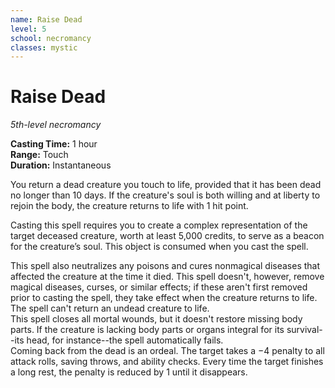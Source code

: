 ```yaml
---
name: Raise Dead
level: 5
school: necromancy
classes: mystic
---
```


# Raise Dead 
_5th-level necromancy_ 

**Casting Time:** 1 hour    
**Range:** Touch    
**Duration:** Instantaneous 

You return a dead creature you touch to life, provided that it has been dead no longer than 10 days. If the creature's soul is both willing and at liberty to rejoin the body, the creature returns to life with 1 hit point.

Casting this spell requires you to create a complex representation of the target deceased creature, worth at least 5,000 credits, to serve as a beacon for the creature’s soul. This object is consumed when you cast the spell.

This spell also neutralizes any poisons and cures nonmagical diseases that affected the creature at the time it died. This spell doesn't, however, remove magical diseases, curses, or similar effects; if these aren't first removed prior to casting the spell, they take effect when the creature returns to life. The spell can't return an undead creature to life.    
This spell closes all mortal wounds, but it doesn't restore missing body parts. If the creature is lacking body parts or organs integral for its survival--its head, for instance--the spell automatically fails.    
Coming back from the dead is an ordeal. The target takes a −4 penalty to all attack rolls, saving throws, and ability checks. Every time the target finishes a long rest, the penalty is reduced by 1 until it disappears. 